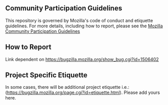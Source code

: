 ## Community Participation Guidelines

This repository is governed by Mozilla's code of conduct and etiquette guidelines. 
For more details, including how to report,  please see the 
[Mozilla Community Participation Guidelines](https://www.mozilla.org/about/governance/policies/participation/) 

## How to Report
Link dependent on https://bugzilla.mozilla.org/show_bug.cgi?id=1506402 


## Project Specific Etiquette

In some cases, there will be additional project etiquette i.e.: (https://bugzilla.mozilla.org/page.cgi?id=etiquette.html).
Please add yours here.
